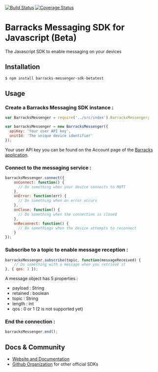 [![Build Status](https://travis-ci.org/barracksiot/messenger-javascript-client.svg?branch=BO-1117)](https://travis-ci.org/barracksiot/messenger-javascript-client) [![Coverage Status](https://coveralls.io/repos/github/barracksiot/messenger-javascript-client/badge.svg?branch=BO-1117)](https://coveralls.io/github/barracksiot/messenger-javascript-client?branch=master)

# Barracks Messaging SDK for Javascript (Beta)

The Javascript SDK to enable messaging on your devices

## Installation

```bash
$ npm install barracks-messenger-sdk-betatest
```

## Usage

### Create a Barracks Messaging SDK instance :

```js
var BarracksMessenger = require('../src/index').BarracksMessenger;

var barracksMessenger = new BarracksMessenger({
  apiKey: 'Your user API key',
  unitId: 'The unique device identifier'
});
```
Your user API key you can be found on the Account page of the [Barracks application](https://app.barracks.io/).

### Connect to the messaging service :
```js
barracksMessenger.connect({
    onConnect: function() {
      // Do something when your device connects to MQTT
    },
    onError: function(err) {
      // Do something when an error occurs
    },
    onClose: function() {
      // Do something when the connection is closed
    },
    onReconnect: function() {
      // Do somethings when the device attempts to reconnect
    }
});
```

### Subscribe to a topic to enable message reception :
```js
barracksMessenger.subscribe(topic, function(messageReceived) {
    // Do something with a message when you retrieve it
}, { qos: 1 });
```

A message object has 5 properties : 
* payload  : String
* retained : boolean
* topic    : String
* length   : int
* qos      : 0 or 1 (2 is not supported yet)

### End the connection :

```js
barracksMessenger.end();
```

## Docs & Community

* [Website and Documentation](https://barracks.io/)
* [Github Organization](https://github.com/barracksiot) for other official SDKs